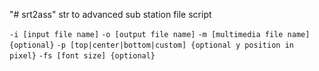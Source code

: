 "# srt2ass" 
str to advanced sub station file script

`-i [input file name]`
`-o [output file name]`
`-m [multimedia file name] {optional}`
`-p [top|center|bottom|custom] {optional y position in pixel}`
`-fs [font size] {optional}`
